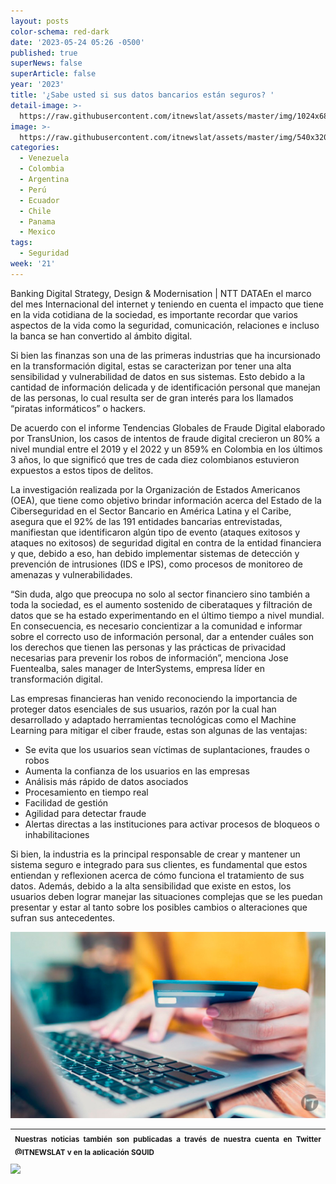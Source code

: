 ```yaml
---
layout: posts
color-schema: red-dark
date: '2023-05-24 05:26 -0500'
published: true
superNews: false
superArticle: false
year: '2023'
title: '¿Sabe usted si sus datos bancarios están seguros? '
detail-image: >-
  https://raw.githubusercontent.com/itnewslat/assets/master/img/1024x680/pago-tdc-online-g.jpg
image: >-
  https://raw.githubusercontent.com/itnewslat/assets/master/img/540x320/pago-tdc-online-p.jpg
categories:
  - Venezuela
  - Colombia
  - Argentina
  - Perú
  - Ecuador
  - Chile
  - Panama
  - Mexico
tags:
  - Seguridad
week: '21'
---
```

Banking Digital Strategy, Design & Modernisation | NTT DATAEn el marco del mes Internacional del internet y teniendo en cuenta el impacto que tiene en la vida cotidiana de la sociedad, es importante recordar que varios aspectos de la vida como la seguridad, comunicación, relaciones e incluso la banca se han convertido al ámbito digital.

Si bien las finanzas son una de las primeras industrias que ha incursionado en la transformación digital, estas se caracterizan por tener una alta sensibilidad y vulnerabilidad de datos en sus sistemas. Esto debido a la cantidad de información delicada y de identificación personal que manejan de las personas, lo cual resulta ser de gran interés para los llamados “piratas informáticos” o hackers.

De acuerdo con el informe Tendencias Globales de Fraude Digital elaborado por TransUnion, los casos de intentos de fraude digital crecieron un 80% a nivel mundial entre el 2019 y el 2022 y un 859% en Colombia en los últimos 3 años, lo que significó que tres de cada diez colombianos estuvieron expuestos a estos tipos de delitos.

La investigación realizada por la Organización de Estados Americanos (OEA), que tiene como objetivo brindar información acerca del Estado de la Ciberseguridad en el Sector Bancario en América Latina y el Caribe, asegura que el 92% de las 191 entidades bancarias entrevistadas, manifiestan que identificaron algún tipo de evento (ataques exitosos y ataques no exitosos) de seguridad digital en contra de la entidad financiera y que, debido a eso, han debido implementar sistemas de detección y prevención de intrusiones (IDS e IPS), como procesos de monitoreo de amenazas y vulnerabilidades.

“Sin duda, algo que preocupa no solo al sector financiero sino también a toda la sociedad, es el aumento sostenido de ciberataques y filtración de datos que se ha estado experimentando en el último tiempo a nivel mundial. En consecuencia, es necesario concientizar a la comunidad e informar sobre el correcto uso de información personal, dar a entender cuáles son los derechos que tienen las personas y las prácticas de privacidad necesarias para prevenir los robos de información”, menciona Jose Fuentealba, sales manager de InterSystems, empresa líder en transformación digital.

Las empresas financieras han venido reconociendo la importancia de proteger datos esenciales de sus usuarios, razón por la cual han desarrollado y adaptado herramientas tecnológicas como el Machine Learning para mitigar el ciber fraude, estas son algunas de las ventajas:

- Se evita que los usuarios sean víctimas de suplantaciones, fraudes o robos
- Aumenta la confianza de los usuarios en las empresas
- Análisis más rápido de datos asociados
- Procesamiento en tiempo real
- Facilidad de gestión
- Agilidad para detectar fraude
- Alertas directas a las instituciones para activar procesos de bloqueos o inhabilitaciones

Si bien, la industria es la principal responsable de crear y mantener un sistema seguro e integrado para sus clientes, es fundamental que estos entiendan y reflexionen acerca de cómo funciona el tratamiento de sus datos. Además, debido a la alta sensibilidad que existe en estos, los usuarios deben lograr manejar las situaciones complejas que se les puedan presentar y estar al tanto sobre los posibles cambios o alteraciones que sufran sus antecedentes.

![](https://raw.githubusercontent.com/itnewslat/assets/master/img/540x320/pago-tdc-online-p.jpg)

<table style="height: 42px;" width="569">
<tbody>
<tr>
<td style="text-align: justify;"><sub><strong>Nuestras noticias también son publicadas a través de nuestra cuenta en Twitter <a href="https://twitter.com/itnewslat?lang=es">@ITNEWSLAT</a> y en la aplicación <a href="https://squidapp.co/en/">SQUID</a></strong></sub></td>
</tr>
</tbody>
</table>
<img src="https://tracker.metricool.com/c3po.jpg?hash=56f88a41e39ab42c063cc51676587a04"/>